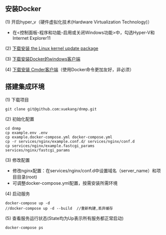 ## 安装Docker
(1) 开启hyper_v（硬件虚拟化技术(Hardware Virtualization Technology)）
* 在<控制面板-程序和功能-启用或关闭Windows功能>中，勾选Hyper-V和Internet Explorer11


(2) [下载安装 the Linux kernel update package](https://wslstorestorage.blob.core.windows.net/wslblob/wsl_update_x64.msi)

(3) [下载安装Docker的windows客户端](https://docs.docker.com/desktop/windows/release-notes/)

(4) [下载安装 Cmder客户端](https://cmder.net/)（使用Docker命令更加友好，非必须）

## 搭建集成环境
(1) 下载项目
```
git clone git@github.com:xuekang/dnmp.git
```
(2) 初始化配置
```
cd dnmp
cp example.env .env
cp example.docker-compose.yml docker-compose.yml
cp -r services/nginx/example.conf.d/ services/nginx/conf.d
cp services/nginx/example.fastcgi_params  services/nginx/fastcgi_params 
```
(3) 修改配置

- 修改nginx配置：在services/nginx/conf.d中设置域名（server_name）和项目目录(root)
- 可调整docker-compose.yml配置，按需安装所需环境
  
(4) 启动服务
```
docker-compose up -d 
//docker-compose up -d --build  //重新构建,丢弃缓存
```
(5) 查看服务运行状态(State均为Up表示所有服务都正常启动)
```
docker-compose ps 
```
